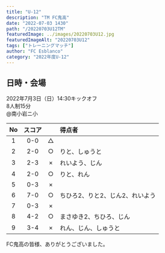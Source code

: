 ```yaml
---
title: "U-12"
description: "TM FC鬼高"
date: "2022-07-03 1430"
path: "/20220703U12TM"
featuredImage: ../images/20220703U12.jpg
featuredImageAlt: "20220703U12"
tags: ["トレーニングマッチ"]
author: "FC Esblanco"
category: "2022年度U-12"
---
```


## 日時・会場

2022年7月3日（日）14:30キックオフ<br>
8人制15分<br>
@南小岩ニ小

|No  | スコア |   | 得点者  |
|:--:|:-----:|:-:|:-------|
|1| 0-0 | △ ||
|2| 2-0 | ○ |りと、しゅうと|
|3| 2-3 | × |れいよう、じん|
|4| 2-0 | ○ |りと、れん|
|5| 0-3 | × ||
|6| 7-0 | ○ |ちひろ2、りと2、じん2、れいよう|
|7| 0-3 | × ||
|8| 4-2 | ○ |まさゆき2、ちひろ、じん|
|9| 3-4 | × |れん、じん、しゅうと|

FC鬼高の皆様、ありがとうございました。